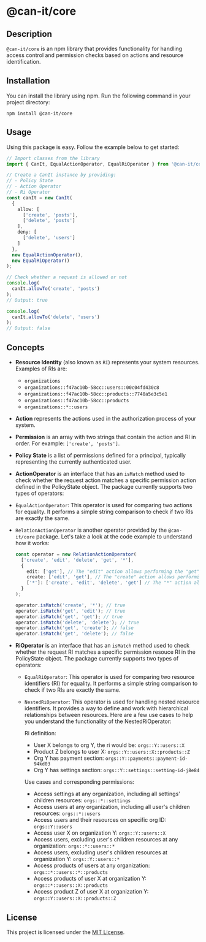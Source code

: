 # @can-it/core

## Description

`@can-it/core` is an npm library that provides functionality for handling access control and permission checks based on actions and resource identification.

## Installation

You can install the library using npm. Run the following command in your project directory:

```shell
npm install @can-it/core
```

## Usage

Using this package is easy. Follow the example below to get started:

```typescript
// Import classes from the library
import { CanIt, EqualActionOperator, EqualRiOperator } from '@can-it/core';

// Create a CanIt instance by providing:
// - Policy State
// - Action Operator
// - Ri Operator
const canIt = new CanIt(
  {
    allow: [
      ['create', 'posts'],
      ['delete', 'posts']
    ],
    deny: [
      ['delete', 'users']
    ]
  },
  new EqualActionOperator(),
  new EqualRiOperator()
);

// Check whether a request is allowed or not
console.log(
  canIt.allowTo('create', 'posts')
);
// Output: true

console.log(
  canIt.allowTo('delete', 'users')
);
// Output: false
```

## Concepts

- **Resource Identity** (also known as `RI`) represents your system resources. Examples of RIs are:
  - `organizations`
  - `organizations::f47ac10b-58cc::users::00c04fd430c8`
  - `organizations::f47ac10b-58cc::products::7740a5e3c5e1`
  - `organizations::f47ac10b-58cc::products`
  - `organizations::*::users`

- **Action** represents the actions used in the authorization process of your system.

- **Permission** is an array with two strings that contain the action and RI in order. For example: `['create', 'posts']`.

- **Policy State** is a list of permissions defined for a principal, typically representing the currently authenticated user.

- **ActionOperator** is an interface that has an `isMatch` method used to check whether the request action matches a specific permission action defined in the PolicyState object. The package currently supports two types of operators:
- `EqualActionOperator`: This operator is used for comparing two actions for equality. It performs a simple string comparison to check if two RIs are exactly the same.

- `RelationActionOperator` is another operator provided by the `@can-it/core` package. Let's take a look at the code example to understand how it works:

    ```typescript
    const operator = new RelationActionOperator(
      ['create', 'edit', 'delete', 'get', '*'],
      {
        edit: ['get'], // The "edit" action allows performing the "get" action.
        create: ['edit', 'get'], // The "create" action allows performing the "edit" and "get" actions.
        ['*']: ['create', 'edit', 'delete', 'get'] // The "*" action allows performing all other actions.
      }
    );

    operator.isMatch('create', '*'); // true
    operator.isMatch('get', 'edit'); // true 
    operator.isMatch('get', 'get'); // true 
    operator.isMatch('delete', 'delete'); // true 
    operator.isMatch('get', 'create'); // false 
    operator.isMatch('get', 'delete'); // false 
    ```

- **RiOperator** is an interface that has an `isMatch` method used to check whether the request RI matches a specific permission resouce RI in the PolicyState object. The package currently supports two types of operators:
  - `EqualRiOperator`: This operator is used for comparing two resource identifiers (RI) for equality. It performs a simple string comparison to check if two RIs are exactly the same.
  - `NestedRiOperator`: This operator is used for handling nested resource identifiers. It provides a way to define and work with hierarchical relationships between resources. Here are a few use cases to help you understand the functionality of the NestedRiOperator:

      Ri definition:
      - User X belongs to org Y, the ri would be: `orgs::Y::users::X`
      - Product Z belongs to user X: `orgs::Y::users::X::products::Z`
      - Org Y has payment section: `orgs::Y::payments::payment-id-94kd03`
      - Org Y has settings section: `orgs::Y::settings::setting-id-j8e84`

      Use cases and corresponding permissions:
      - Access settings at any organization, including all settings' children resources: `orgs::*::settings`
      - Access users at any organization, including all user's children resources: `orgs::*::users`
      - Access users and their resources on specific org ID: `orgs::Y::users`
      - Access user X on organization Y: `orgs::Y::users::X`
      - Access users, excluding user's children resources at any organization: `orgs::*::users::*`
      - Access users, excluding user's children resources at organization Y: `orgs::Y::users::*`
      - Access products of users at any organization: `orgs::*::users::*::products`
      - Access products of user X at organization Y: `orgs::*::users::X::products`
      - Access product Z of user X at organization Y: `orgs::Y::users::X::products::Z`

## License

This project is licensed under the [MIT License](LICENSE).
